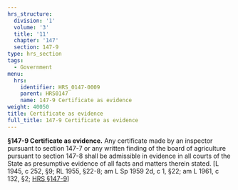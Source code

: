 ```yaml
---
hrs_structure:
  division: '1'
  volume: '3'
  title: '11'
  chapter: '147'
  section: 147-9
type: hrs_section
tags:
  - Government
menu:
  hrs:
    identifier: HRS_0147-0009
    parent: HRS0147
    name: 147-9 Certificate as evidence
weight: 40050
title: Certificate as evidence
full_title: 147-9 Certificate as evidence
---
```

**§147-9 Certificate as evidence.** Any certificate made by an inspector pursuant to section 147-7 or any written finding of the board of agriculture pursuant to section 147-8 shall be admissible in evidence in all courts of the State as presumptive evidence of all facts and matters therein stated. [L 1945, c 252, §9; RL 1955, §22-8; am L Sp 1959 2d, c 1, §22; am L 1961, c 132, §2; [HRS §147-9](/title-11/chapter-147/section-147-9/)]